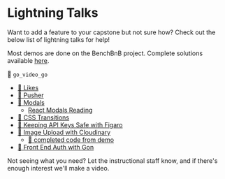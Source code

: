 # Lightning Talks

Want to add a feature to your capstone but not sure how?  Check out the below list of lightning talks for help!  

Most demos are done on the BenchBnB project.  Complete solutions available [here][benchbnb-solution].

:closed_lock_with_key: `go_video_go`

* [:movie_camera: Likes][likes-webcast]
* [:movie_camera: Pusher][pusher-webcast]
* [:movie_camera: Modals][react-modal-webcast]
  * [React Modals Reading][react-modal-reading]
* [:movie_camera: CSS Transitions][css-transitions-webcast]
* [:movie_camera: Keeping API Keys Safe with Figaro][figaro-screencast]
* [:movie_camera: Image Upload with Cloudinary][cloudinary-screencast]
  * [:file_folder: completed code from demo][cloudinary-demo]
* [:movie_camera: Front End Auth with Gon][gon-webcast]

Not seeing what you need?  Let the instructional staff know, and if there's enough interest we'll make a video.  

[benchbnb-solution]: ../../react/projects/bench_bnb/solution
[likes-webcast]: https://vimeo.com/164327432
[pusher-webcast]: https://vimeo.com/164515140
[react-modal-webcast]: https://vimeo.com/164336429
[react-modal-reading]: ./react-modals.md
[css-transitions-webcast]: https://vimeo.com/164928587
[figaro-screencast]: https://vimeo.com/164602277
[cloudinary-screencast]: https://vimeo.com/164612621
[gon-webcast]: https://vimeo.com/168132088
[cloudinary-demo]: https://github.com/appacademy/react_cloudinary_demo
